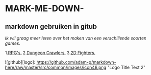 # MARK-ME-DOWN-
## markdown gebruiken in gitub

*Ik wil graag meer leren over het maken van een verschillende soorten games.*

1.[RPG's.](https://www.youtube.com/results?search_query=world+of+warcraft)
2.[Dungeon Crawlers.](https://www.youtube.com/results?search_query=the+binding+of+isaac)
3.[2D Fighters.](https://www.youtube.com/results?search_query=brawlhalla)

![github][logo]: https://github.com/adam-p/markdown-here/raw/master/src/common/images/icon48.png "Logo Title Text 2"
